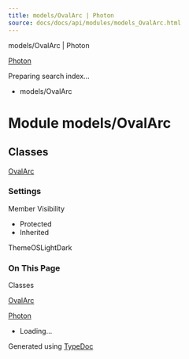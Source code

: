 ```yaml
---
title: models/OvalArc | Photon
source: docs/docs/api/modules/models_OvalArc.html
---
```


models/OvalArc | Photon

[Photon](../index.md)




Preparing search index...

* models/OvalArc

# Module models/OvalArc

## Classes

[OvalArc](../classes/models_OvalArc.OvalArc.md)

### Settings

Member Visibility

* Protected
* Inherited

ThemeOSLightDark

### On This Page

Classes

[OvalArc](#ovalarc)

[Photon](../index.md)

* Loading...

Generated using [TypeDoc](https://typedoc.org/)
